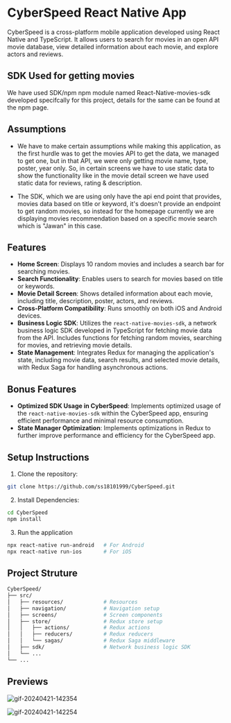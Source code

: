 # CyberSpeed React Native App

CyberSpeed is a cross-platform mobile application developed using React Native and TypeScript. It allows users to search for movies in an open API movie database, view detailed information about each movie, and explore actors and reviews.

## SDK Used for getting movies
We have used SDK/npm npm module named React-Native-movies-sdk developed specifcally for this project, details for the same can be found at the npm page.

## Assumptions

- We have to make certain assumptions while making this application, as the first hurdle was to get the movies API to get the data, we managed to get one, but in that API, we were only getting movie name, type, poster, year only. So, in certain screens we have to use static data to show the functionality like in the movie detail screen we have used static data for reviews, rating & description.

- The SDK, which we are using only have the api end point that provides, movies data based on title or keyword, it's doesn't provide an endpoint to get random movies, so instead for the homepage currently we are displaying movies recommendation based on a specific movie search which is "Jawan" in this case.
## Features

- **Home Screen**: Displays 10 random movies and includes a search bar for searching movies.
- **Search Functionality**: Enables users to search for movies based on title or keywords.
- **Movie Detail Screen**: Shows detailed information about each movie, including title, description, poster, actors, and reviews.
- **Cross-Platform Compatibility**: Runs smoothly on both iOS and Android devices.
- **Business Logic SDK**: Utilizes the `react-native-movies-sdk`, a network business logic SDK developed in TypeScript for fetching movie data from the API. Includes functions for fetching random movies, searching for movies, and retrieving movie details.
- **State Management**: Integrates Redux for managing the application's state, including movie data, search results, and selected movie details, with Redux Saga for handling asynchronous actions.

## Bonus Features

- **Optimized SDK Usage in CyberSpeed**: Implements optimized usage of the `react-native-movies-sdk` within the CyberSpeed app, ensuring efficient performance and minimal resource consumption.
- **State Manager Optimization**: Implements optimizations in Redux to further improve performance and efficiency for the CyberSpeed app.

## Setup Instructions

1. Clone the repository:

```bash
git clone https://github.com/ss18101999/CyberSpeed.git
```
2. Install Dependencies:
```bash
cd CyberSpeed
npm install
```
3. Run the application
```bash
npx react-native run-android   # For Android
npx react-native run-ios       # For iOS
```
## Project Struture
```bash
CyberSpeed/
├── src/
│   ├── resources/             # Resources
│   ├── navigation/            # Navigation setup
│   ├── screens/               # Screen components
│   ├── store/                 # Redux store setup
│   │   ├── actions/           # Redux actions
│   │   ├── reducers/          # Redux reducers
│   │   └── sagas/             # Redux Saga middleware
│   ├── sdk/                   # Network business logic SDK
│   └── ...
└── ...
```

## Previews

![gif-20240421-142354](https://github.com/ss18101999/CyberSpeed/assets/49299771/bf02bafc-e7fd-48d2-b558-c5c4403167ab) 

![gif-20240421-142254](https://github.com/ss18101999/CyberSpeed/assets/49299771/cec6d55d-c214-4d60-9b3e-1fc0a79c3cb7)





